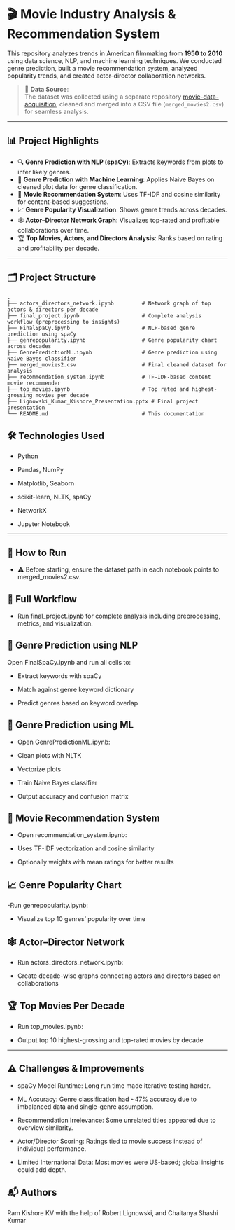# 🎬 Movie Industry Analysis & Recommendation System

This repository analyzes trends in American filmmaking from **1950 to 2010** using data science, NLP, and machine learning techniques. We conducted genre prediction, built a movie recommendation system, analyzed popularity trends, and created actor-director collaboration networks.

> 📌 **Data Source**:  
> The dataset was collected using a separate repository [movie-data-acquisition](https://github.com/RamKishoreKV/Movie-Data-Acquisition), cleaned and merged into a CSV file (`merged_movies2.csv`) for seamless analysis.

---

## 📊 Project Highlights

- 🔍 **Genre Prediction with NLP (spaCy)**: Extracts keywords from plots to infer likely genres.
- 🧠 **Genre Prediction with Machine Learning**: Applies Naive Bayes on cleaned plot data for genre classification.
- 🎯 **Movie Recommendation System**: Uses TF-IDF and cosine similarity for content-based suggestions.
- 📈 **Genre Popularity Visualization**: Shows genre trends across decades.
- 🕸️ **Actor–Director Network Graph**: Visualizes top-rated and profitable collaborations over time.
- 🏆 **Top Movies, Actors, and Directors Analysis**: Ranks based on rating and profitability per decade.

---

## 🗂️ Project Structure

```plaintext
.
├── actors_directors_network.ipynb         # Network graph of top actors & directors per decade
├── final_project.ipynb                    # Complete analysis workflow (preprocessing to insights)
├── FinalSpaCy.ipynb                       # NLP-based genre prediction using spaCy
├── genrepopularity.ipynb                  # Genre popularity chart across decades
├── GenrePredictionML.ipynb                # Genre prediction using Naive Bayes classifier
├── merged_movies2.csv                     # Final cleaned dataset for analysis
├── recommendation_system.ipynb            # TF-IDF-based content movie recommender
├── top_movies.ipynb                       # Top rated and highest-grossing movies per decade
├── Lignowski_Kumar_Kishore_Presentation.pptx # Final project presentation
└── README.md                              # This documentation
```

## 🛠️ Technologies Used
- Python

- Pandas, NumPy

- Matplotlib, Seaborn

- scikit-learn, NLTK, spaCy

- NetworkX

- Jupyter Notebook

---

## 🚀 How to Run

- ⚠️ Before starting, ensure the dataset path in each notebook points to merged_movies2.csv.

## 🔄 Full Workflow

- Run final_project.ipynb for complete analysis including preprocessing, metrics, and visualization.

## 🧠 Genre Prediction using NLP

Open FinalSpaCy.ipynb and run all cells to:

- Extract keywords with spaCy

- Match against genre keyword dictionary

- Predict genres based on keyword overlap

## 🤖 Genre Prediction using ML
- Open GenrePredictionML.ipynb:

- Clean plots with NLTK

- Vectorize plots

- Train Naive Bayes classifier

- Output accuracy and confusion matrix

## 🎥 Movie Recommendation System

- Open recommendation_system.ipynb:

- Uses TF-IDF vectorization and cosine similarity

- Optionally weights with mean ratings for better results

## 📈 Genre Popularity Chart

-Run genrepopularity.ipynb:

- Visualize top 10 genres’ popularity over time

## 🕸️ Actor–Director Network
- Run actors_directors_network.ipynb:

- Create decade-wise graphs connecting actors and directors based on collaborations

## 🏆 Top Movies Per Decade
- Run top_movies.ipynb:

- Output top 10 highest-grossing and top-rated movies by decade

---  
## ⚠️ Challenges & Improvements
- spaCy Model Runtime: Long run time made iterative testing harder.

- ML Accuracy: Genre classification had ~47% accuracy due to imbalanced data and single-genre assumption.

- Recommendation Irrelevance: Some unrelated titles appeared due to overview similarity.

- Actor/Director Scoring: Ratings tied to movie success instead of individual performance.

- Limited International Data: Most movies were US-based; global insights could add depth.

## 📬 Authors
Ram Kishore KV with the help of Robert Lignowski, and Chaitanya Shashi Kumar
